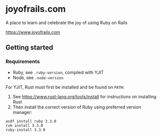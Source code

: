 # joyofrails.com

A place to learn and celebrate the joy of using Ruby on Rails

https://www.joyofrails.com

## Getting started

### Requirements

- Ruby, see `.ruby-version`, compiled with YJIT
- Node, see `.node-version`

For YJIT, Rust must first be installed and be found on `PATH`:

1. See https://www.rust-lang.org/tools/install for instructions on installing Rust
2. Then install the correct version of Ruby using preferred version manager:

```
asdf install ruby 3.3.0
rvm install 3.3.0
ruby-install 3.3.0
```

